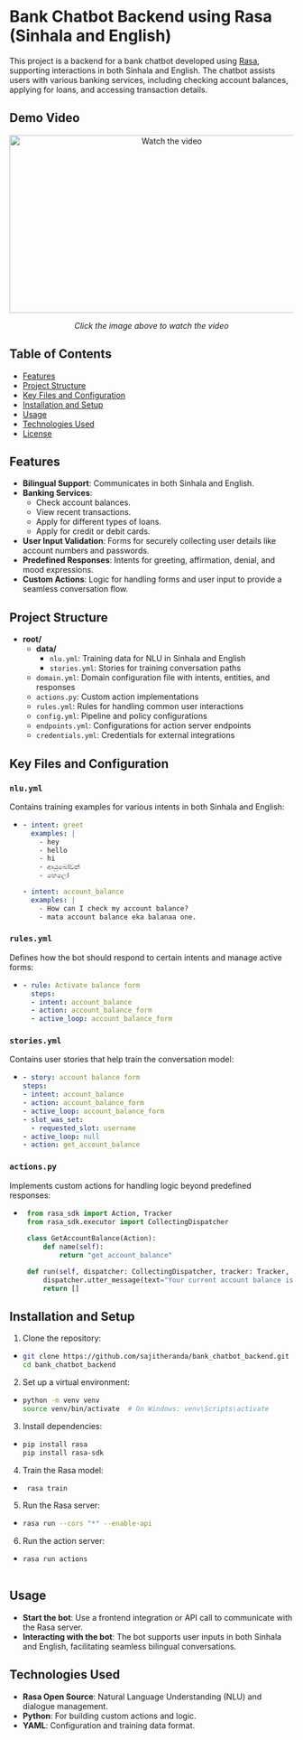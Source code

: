 # Bank Chatbot Backend using Rasa (Sinhala and English)

This project is a backend for a bank chatbot developed using [Rasa](https://rasa.com/), supporting interactions in both Sinhala and English. The chatbot assists users with various banking services, including checking account balances, applying for loans, and accessing transaction details.

## Demo Video

<div align="center">
  <a href="https://youtu.be/K6prUbMt-_Q" target="_blank">
    <img src="https://img.youtube.com/vi/K6prUbMt-_Q/0.jpg" alt="Watch the video" width="560" height="315">
  </a>
  <p><em>Click the image above to watch the video</em></p>
</div>

## Table of Contents
- [Features](#features)
- [Project Structure](#project-structure)
- [Key Files and Configuration](#key-files-and-configuration)
- [Installation and Setup](#installation-and-setup)
- [Usage](#usage)
- [Technologies Used](#technologies-used)
- [License](#license)

## Features
- **Bilingual Support**: Communicates in both Sinhala and English.
- **Banking Services**:
  - Check account balances.
  - View recent transactions.
  - Apply for different types of loans.
  - Apply for credit or debit cards.
- **User Input Validation**: Forms for securely collecting user details like account numbers and passwords.
- **Predefined Responses**: Intents for greeting, affirmation, denial, and mood expressions.
- **Custom Actions**: Logic for handling forms and user input to provide a seamless conversation flow.

## Project Structure

- **root/**
  - **data/**
    - `nlu.yml`: Training data for NLU in Sinhala and English
    - `stories.yml`: Stories for training conversation paths
  - `domain.yml`: Domain configuration file with intents, entities, and responses
  - `actions.py`: Custom action implementations
  - `rules.yml`: Rules for handling common user interactions
  - `config.yml`: Pipeline and policy configurations
  - `endpoints.yml`: Configurations for action server endpoints
  - `credentials.yml`: Credentials for external integrations



## Key Files and Configuration

### `nlu.yml`
Contains training examples for various intents in both Sinhala and English:
  - ```yaml
    - intent: greet
      examples: |
        - hey
        - hello
        - hi
        - ආයුබෝවන්
        - හෙලෝ
    
    - intent: account_balance
      examples: |
        - How can I check my account balance?
        - mata account balance eka balanaa one.


### `rules.yml`
Defines how the bot should respond to certain intents and manage active forms:
  - ```yaml
    - rule: Activate balance form
      steps:
      - intent: account_balance
      - action: account_balance_form
      - active_loop: account_balance_form

### `stories.yml`
Contains user stories that help train the conversation model:
  - ```yaml
    - story: account balance form
    steps:
    - intent: account_balance
    - action: account_balance_form
    - active_loop: account_balance_form
    - slot_was_set:
      - requested_slot: username
    - active_loop: null
    - action: get_account_balance

### `actions.py`
Implements custom actions for handling logic beyond predefined responses:
 - ```python
    from rasa_sdk import Action, Tracker
    from rasa_sdk.executor import CollectingDispatcher
    
    class GetAccountBalance(Action):
        def name(self):
            return "get_account_balance"

    def run(self, dispatcher: CollectingDispatcher, tracker: Tracker, domain: dict):
        dispatcher.utter_message(text="Your current account balance is Rs. 50,000.")
        return []

## Installation and Setup
1. Clone the repository:
  - ``` bash
    git clone https://github.com/sajitheranda/bank_chatbot_backend.git
    cd bank_chatbot_backend

2. Set up a virtual environment:
  - ``` bash
    python -m venv venv
    source venv/bin/activate  # On Windows: venv\Scripts\activate
    
3. Install dependencies:
  - ``` bash
    pip install rasa
    pip install rasa-sdk

4. Train the Rasa model:
 - ``` bash
    rasa train

5. Run the Rasa server:
- ``` bash
  rasa run --cors "*" --enable-api

6. Run the action server:
- ``` bash
  rasa run actions
    
## Usage

- **Start the bot**: Use a frontend integration or API call to communicate with the Rasa server.
- **Interacting with the bot**: The bot supports user inputs in both Sinhala and English, facilitating seamless bilingual conversations.

## Technologies Used

- **Rasa Open Source**: Natural Language Understanding (NLU) and dialogue management.
- **Python**: For building custom actions and logic.
- **YAML**: Configuration and training data format.

